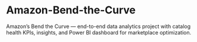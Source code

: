 # Amazon-Bend-the-Curve
Amazon’s Bend the Curve — end-to-end data analytics project with catalog health KPIs, insights, and Power BI dashboard for marketplace optimization.
